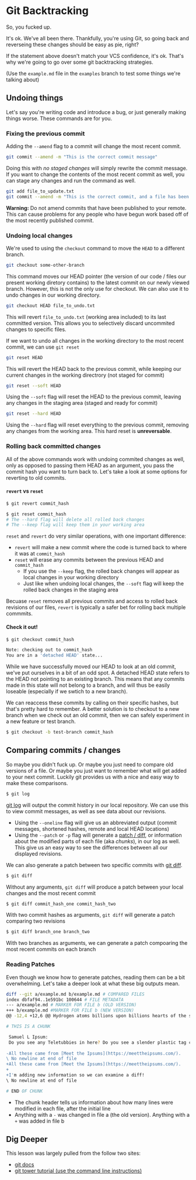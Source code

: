 # Git Backtracking 

So, you fucked up.

It's ok. We've all been there. Thankfully, you're using Git, so going back and reverseing these changes should be easy as pie, right?

If the statement above doesn't match your VCS confidence, it's ok. That's why we're going to go over some git backtracking strategies.

(Use the `example.md` file in the `examples` branch to test some things we're talking about)

## Undoing things
Let's say you're writing code and introduce a bug, or just generally making things worse. These commands are for you.

### Fixing the previous commit 
Adding the `--amend` flag to a commit will change the most recent commit.
```bash
git commit --amend -m "This is the correct commit message"
```

Doing this with _no staged changes_ will simply rewrite the commit message. If you want to change the contents of the most recent commit as well, you can stage any changes and run the command as well. 

```bash 
git add file_to_update.txt
git commit --amend -m "This is the correct commit, and a file has been updated"
```

__Warning:__ Do not amend commits that have been published to your remote. This can cause problems for any people who have begun work based off of the most recently published commit.

### Undoing local changes 

We're used to using the `checkout` command to move the `HEAD` to a different branch.
```bash
git checkout some-other-branch
```
This command moves our HEAD pointer (the version of our code / files our present working diretory contains) to the latest commit on our newly viewed branch. However, this is not the only use for checkout. We can also use it to undo changes in our working directory.
```bash
git checkout HEAD file_to_undo.txt
```
This will revert `file_to_undo.txt` (working area included) to its last committed version. This allows you to selectively discard uncommited changes to specific files.

If we want to undo all changes in the working directory to the most recent commit, we can use `git reset`

```bash
git reset HEAD
```
This will revert the HEAD back to the previous commit, while keeping our current changes in the working directrory (not staged for commit)

```bash
git reset --soft HEAD 
```
Using the `--soft` flag will reset the HEAD to the previous commit, leaving any changes in the staging area (staged and ready for commit)

```bash
git reset --hard HEAD
```
Using the `--hard` flag will reset everything to the previous commit, removing any changes from the working area. This hard reset is __unreversable__.

### Rolling back committed changes

All of the above commands work with undoing commited changes as well, only as opposed to passing them HEAD as an argument, you pass the commit hash you want to turn back to. Let's take a look at some options for reverting to old commits. 

#### `revert` vs `reset`

```bash
$ git revert commit_hash
```

```bash
$ git reset commit_hash
# The --hard flag will delete all rolled back changes 
# The --keep flag will keep them in your working area 
```

`reset` and `revert` do very similar operations, with one important difference:
* `revert` will make a new commit where the code is turned back to where it was at `commit_hash`
* `reset` will erase any commits between the previous HEAD and `commit_hash`
  * If you use the `--keep` flag, the rolled back changes will appear as local changes in your working directory
  * Just like when undoing local changes, the `--soft` flag will keep the rolled back changes in the staging area

Becuase `reset` removes all previous commits and access to rolled back revisions of our files, `revert` is typically a safer bet for rolling back multiple commmits.

#### Check it out! 

```bash
$ git checkout commit_hash

Note: checking out to commit_hash
You are in a 'detached HEAD' state...
```

While we have successfully moved our HEAD to look at an old commit, we've put ourselves in a bit of an odd spot. A detached HEAD state refers to the HEAD not pointing to an existing branch. This means that any commits made in this state will not belong to a branch, and will thus be easily loseable (especially if we swtich to a new branch). 

We can reaccess these commits by calling on their specific hashes, but that's pretty hard to remember. A better solution is to checkout to a new branch when we check out an old commit, then we can safely experiment in a new feature or test branch.

```bash 
$ git checkout -b test-branch commit_hash
```

## Comparing commits / changes 

So maybe you didn't fuck up. Or maybe you just need to compare old versions of a file. Or maybe you just want to remember what will get added to your next commit. Luckily git provides us with a nice and easy way to make these comparisons.

```bash
$ git log 
```
[git log](https://git-scm.com/docs/git-log) will output the commit history in our local repository. We can use this to view commit messages, as well as see data about our revisions.
* Using the `--oneline` flag will give us an abbreviated output (commit messages, shortened hashes, remote and local HEAD locations)
* Using the `--patch` or `-p` flag will generate a [patch / diff](https://git-scm.com/docs/diff-generate-patch), or information about the modified parts of each file (aka _chunks_), in our log as well. This give us an easy way to see the differences between all our displayed revisions.

We can also generate a patch between two specific commits with [git diff](https://git-scm.com/docs/git-diff).
```bash
$ git diff 
```
 Without any arguments, `git diff` will produce a patch between your local changes and the most recent commit 

```bash
$ git diff commit_hash_one commit_hash_two
```
With two commit hashes as arguments, `git diff` will generate a patch comparing two revisions

```bash
$ git diff branch_one branch_two
```
With two branches as arguments, we can generate a patch compoaring the most recent commits on each branch 

### Reading Patches 
Even though we know how to generate patches, reading them can be a bit overwhelming. Let's take a deeper look at what these big outputs mean.

```bash
diff --git a/example.md b/example.md # COMPARED FILES
index dbfaf94..1e591bc 100644 # FILE METADATA
--- a/example.md # MARKER FOR FILE b (OLD VERSION)
+++ b/example.md #MARKER FOR FILE b (NEW VERSION)
@@ -12,4 +12,6 @@ Hydrogen atoms billions upon billions hearts of the stars circumnavigated concep #CHUNK HEADER

# THIS IS A CHUNK 

 Samuel L Ipsum:
 Do you see any Teletubbies in here? Do you see a slender plastic tag clipped to my shirt with my name printed on it? Do you see a little Asian child with a blank expression on his face sitting outside on a mechanical helicopter that shakes when you put quarters in it? No? Well, that's what you see at a toy store. And you must think you're in a toy store, because you're here shopping for an infant named Jeb.
 
-All these came from [Meet the Ipsums](https://meettheipsums.com/).
\ No newline at end of file
+All these came from [Meet the Ipsums](https://meettheipsums.com/).
+
+I'm adding new information so we can examine a diff!
\ No newline at end of file

# END OF CHUNK 
```
* The chunk header tells us information about how many lines were modified in each file, after the initial line 
* Anything with a `-` was changed in file a (the old version). Anything with a `+` was added in file b

## Dig Deeper
This lesson was largely pulled from the follow two sites:
* [git docs](https://git-scm.com/)
* [git tower tutorial (use the command line instructions)](https://www.git-tower.com/learn/git/ebook/en/command-line/advanced-topics/undoing-things#start)
